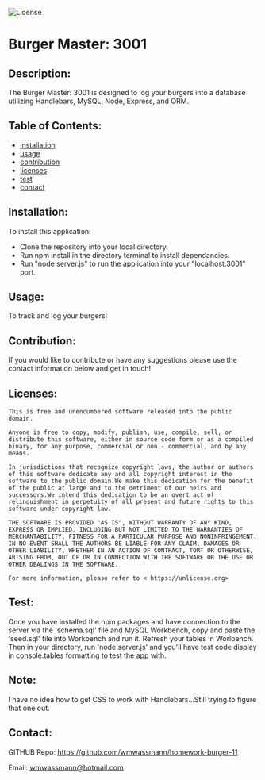 
![License](https://img.shields.io/badge/License-The%20Unlicense-yellow)
# Burger Master: 3001

## Description:

The Burger Master: 3001 is designed to log your burgers into a database utilizing Handlebars, MySQL, Node, Express, and ORM.

## Table of Contents:
- [installation](#installation)
- [usage](#usage)
- [contribution](#contribution)
- [licenses](#licenses)
- [test](#test)
- [contact](#contact)

## Installation:
To install this application: 
- Clone the repository into your local directory.
- Run npm install in the directory terminal to install dependancies.
- Run "node server.js" to run the application into your "localhost:3001" port.

## Usage:
To track and log your burgers!

## Contribution:
If you would like to contribute or have any suggestions please use the contact information below and get in touch!

## Licenses:

    This is free and unencumbered software released into the public domain.

    Anyone is free to copy, modify, publish, use, compile, sell, or
    distribute this software, either in source code form or as a compiled
    binary, for any purpose, commercial or non - commercial, and by any
    means.

    In jurisdictions that recognize copyright laws, the author or authors
    of this software dedicate any and all copyright interest in the
    software to the public domain.We make this dedication for the benefit
    of the public at large and to the detriment of our heirs and
    successors.We intend this dedication to be an overt act of
    relinquishment in perpetuity of all present and future rights to this
    software under copyright law.

    THE SOFTWARE IS PROVIDED "AS IS", WITHOUT WARRANTY OF ANY KIND,
    EXPRESS OR IMPLIED, INCLUDING BUT NOT LIMITED TO THE WARRANTIES OF
    MERCHANTABILITY, FITNESS FOR A PARTICULAR PURPOSE AND NONINFRINGEMENT.
    IN NO EVENT SHALL THE AUTHORS BE LIABLE FOR ANY CLAIM, DAMAGES OR
    OTHER LIABILITY, WHETHER IN AN ACTION OF CONTRACT, TORT OR OTHERWISE,
    ARISING FROM, OUT OF OR IN CONNECTION WITH THE SOFTWARE OR THE USE OR
    OTHER DEALINGS IN THE SOFTWARE.

    For more information, please refer to < https://unlicense.org>

## Test:
Once you have installed the npm packages and have connection to the server via the 'schema.sql' file and MySQL Workbench, copy and paste the 'seed.sql' file into Workbench and run it. Refresh your tables in Worlbench. Then in your directory, run 'node server.js' and you'll have test code display in console.tables formatting to test the app with.

## Note: 

I have no idea how to get CSS to work with Handlebars...Still trying to figure that one out. 


## Contact:

GITHUB Repo: https://github.com/wmwassmann/homework-burger-11

Email: wmwassmann@hotmail.com

    
